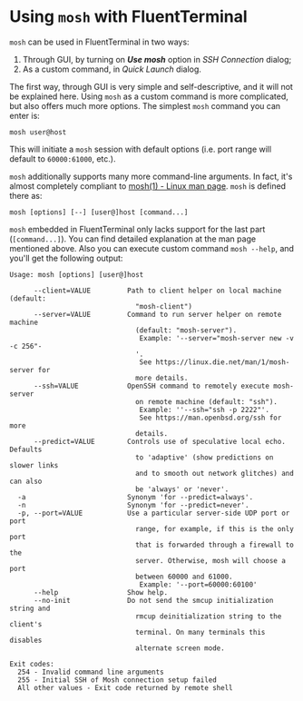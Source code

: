 # Using `mosh` with FluentTerminal

`mosh` can be used in FluentTerminal in two ways:

 1. Through GUI, by turning on ***Use mosh*** option in *SSH Connection* dialog;
 2. As a custom command, in *Quick Launch* dialog.

The first way, through GUI is very simple and self-descriptive, and it will not be explained here. Using `mosh` as a custom command is more complicated, but also offers much more options. The simplest `mosh` command you can enter is:

    mosh user@host

This will initiate a `mosh` session with default options (i.e. port range will default to `60000:61000`, etc.).

`mosh` additionally supports many more command-line arguments. In fact, it's almost completely compliant to [mosh(1) - Linux man page](https://linux.die.net/man/1/mosh). `mosh` is defined there as:

`mosh [options] [--] [user@]host [command...]`

`mosh` embedded in FluentTerminal only lacks support for the last part (`[command...]`). You can find detailed explanation at the man page mentioned above. Also you can execute custom command `mosh --help`, and you'll get the following output:

    Usage: mosh [options] [user@]host
    
          --client=VALUE         Path to client helper on local machine (default:
                                   "mosh-client")
          --server=VALUE         Command to run server helper on remote machine
                                   (default: "mosh-server").
                                    Example: '--server="mosh-server new -v -c 256"-
                                   '.
                                    See https://linux.die.net/man/1/mosh-server for
                                   more details.
          --ssh=VALUE            OpenSSH command to remotely execute mosh-server
                                   on remote machine (default: "ssh").
                                    Example: ''--ssh="ssh -p 2222"'.
                                    See https://man.openbsd.org/ssh for more
                                   details.
          --predict=VALUE        Controls use of speculative local echo. Defaults
                                   to 'adaptive' (show predictions on slower links
                                   and to smooth out network glitches) and can also
                                   be 'always' or 'never'.
      -a                         Synonym 'for --predict=always'.
      -n                         Synonym 'for --predict=never'.
      -p, --port=VALUE           Use a particular server-side UDP port or port
                                   range, for example, if this is the only port
                                   that is forwarded through a firewall to the
                                   server. Otherwise, mosh will choose a port
                                   between 60000 and 61000.
                                    Example: '--port=60000:60100'
          --help                 Show help.
          --no-init              Do not send the smcup initialization string and
                                   rmcup deinitialization string to the client's
                                   terminal. On many terminals this disables
                                   alternate screen mode.
    
    Exit codes:
      254 - Invalid command line arguments
      255 - Initial SSH of Mosh connection setup failed
      All other values - Exit code returned by remote shell
